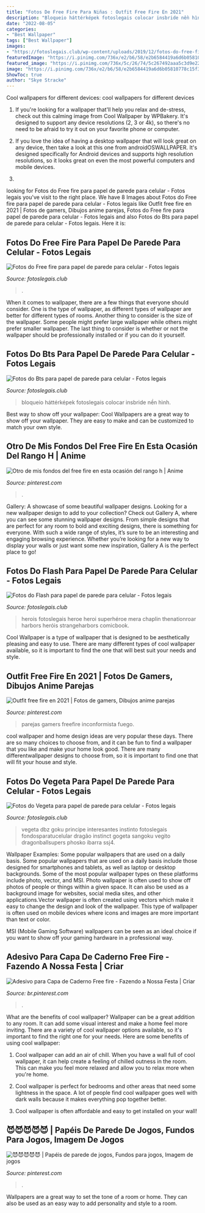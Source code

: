 ```yaml
---
title: "Fotos De Free Fire Para Niñas : Outfit Free Fire En 2021"
description: "Bloqueio háttérképek fotoslegais colocar insbride nền hình"
date: "2022-08-05"
categories:
- "Best Wallpaper"
tags: ["Best Wallpaper"]
images:
- "https://fotoslegais.club/wp-content/uploads/2019/12/fotos-do-free-fire-9.jpg"
featuredImage: "https://i.pinimg.com/736x/e2/b6/58/e2b6584419a6d6b05810778c15f385e6.jpg"
featured_image: "https://i.pinimg.com/736x/5c/26/74/5c267492aaa5c3d9e2268fb993fdb88b.jpg"
image: "https://i.pinimg.com/736x/e2/b6/58/e2b6584419a6d6b05810778c15f385e6.jpg"
ShowToc: true
author: "Skye Stracke"
---
```



Cool wallpapers for different devices:
cool wallpapers for different devices 

1. If you're looking for a wallpaper that'll help you relax and de-stress, check out this calming image from Cool Wallpaper by WPBakery. It's designed to support any device resolutions (2, 3 or 4k), so there's no need to be afraid to try it out on your favorite phone or computer.

2. If you love the idea of having a desktop wallpaper that will look great on any device, then take a look at this one from androidOSWALLPAPER. It's designed specifically for Android devices and supports high resolution resolutions, so it looks great on even the most powerful computers and mobile devices.

3.

	

		
looking for Fotos do Free fire para papel de parede para celular - Fotos legais you've visit to the right place. We have 8 Images about Fotos do Free fire para papel de parede para celular - Fotos legais like Outfit free fire en 2021 | Fotos de gamers, Dibujos anime parejas, Fotos do Free fire para papel de parede para celular - Fotos legais and also Fotos do Bts para papel de parede para celular - Fotos legais. Here it is:
		
    
## Fotos Do Free Fire Para Papel De Parede Para Celular - Fotos Legais

<img loading=lazy src="https://fotoslegais.club/wp-content/uploads/2019/12/fotos-do-free-fire-9.jpg" onerror="this.onerror=null;this.src='https://tse4.mm.bing.net/th?id=OIP.HhRNr2QiVLLfzNRJdCpK5AAAAA&amp;pid=15.1';" alt="Fotos do Free fire para papel de parede para celular - Fotos legais">

_Source: fotoslegais.club_

>. 

	

When it comes to wallpaper, there are a few things that everyone should consider. One is the type of wallpaper, as different types of wallpaper are better for different types of rooms. Another thing to consider is the size of the wallpaper. Some people might prefer large wallpaper while others might prefer smaller wallpaper. The last thing to consider is whether or not the wallpaper should be professionally installed or if you can do it yourself.

    
## Fotos Do Bts Para Papel De Parede Para Celular - Fotos Legais

<img loading=lazy src="https://fotoslegais.club/wp-content/uploads/2019/10/Fotos-do-Bts-5.jpg" onerror="this.onerror=null;this.src='https://tse2.mm.bing.net/th?id=OIP.7obOnlSZRR6srKpr5fe96wHaNJ&amp;pid=15.1';" alt="Fotos do Bts para papel de parede para celular - Fotos legais">

_Source: fotoslegais.club_

>bloqueio háttérképek fotoslegais colocar insbride nền hình. 

	

Best way to show off your wallpaper:
Cool Wallpapers are a great way to show off your wallpaper. They are easy to make and can be customized to match your own style.

    
## Otro De Mis Fondos Del Free Fire En Esta Ocasión Del Rango H | Anime

<img loading=lazy src="https://i.pinimg.com/736x/5c/26/74/5c267492aaa5c3d9e2268fb993fdb88b.jpg" onerror="this.onerror=null;this.src='https://tse4.mm.bing.net/th?id=OIP.yTNikaipfas3pjSv9fVRDwHaNK&amp;pid=15.1';" alt="Otro de mis fondos del free fire en esta ocasión del rango h | Anime">

_Source: pinterest.com_

>. 

	

Gallery: A showcase of some beautiful wallpaper designs.
Looking for a new wallpaper design to add to your collection? Check out Gallery A, where you can see some stunning wallpaper designs. From simple designs that are perfect for any room to bold and exciting designs, there is something for everyone. With such a wide range of styles, it’s sure to be an interesting and engaging browsing experience. Whether you’re looking for a new way to display your walls or just want some new inspiration, Gallery A is the perfect place to go!





	
	
    
## Fotos Do Flash Para Papel De Parede Para Celular - Fotos Legais

<img loading=lazy src="http://fotoslegais.club/wp-content/uploads/2019/10/fotos-do-flash-4.jpg" onerror="this.onerror=null;this.src='https://tse3.mm.bing.net/th?id=OIP.RuCw8CWEPliJu1ynXX6ZAgHaNM&amp;pid=15.1';" alt="Fotos do Flash para papel de parede para celular - Fotos legais">

_Source: fotoslegais.club_

>herois fotoslegais heroe heroi superhéroe mera chaplin thenationroar harbors heróis strangeharbors comicbook. 

	

Cool Wallpaper is a type of wallpaper that is designed to be aesthetically pleasing and easy to use. There are many different types of cool wallpaper available, so it is important to find the one that will best suit your needs and style.

    
## Outfit Free Fire En 2021 | Fotos De Gamers, Dibujos Anime Parejas

<img loading=lazy src="https://i.pinimg.com/736x/e2/b6/58/e2b6584419a6d6b05810778c15f385e6.jpg" onerror="this.onerror=null;this.src='https://tse3.mm.bing.net/th?id=OIP.isPi2yCSluEo66a3LuHMpAHaN7&amp;pid=15.1';" alt="Outfit free fire en 2021 | Fotos de gamers, Dibujos anime parejas">

_Source: pinterest.com_

>parejas gamers freefire inconformista fuego. 

	

cool wallpaper and home design ideas are very popular these days. There are so many choices to choose from, and it can be fun to find a wallpaper that you like and make your home look good. There are many differentwallpaper designs to choose from, so it is important to find one that will fit your house and style.

    
## Fotos Do Vegeta Para Papel De Parede Para Celular - Fotos Legais

<img loading=lazy src="https://fotoslegais.club/wp-content/uploads/2019/11/fotos-do-vegeta-6.jpg" onerror="this.onerror=null;this.src='https://tse4.mm.bing.net/th?id=OIP.ZPuj_lVL5ZQGdYvkyOX7wwHaOd&amp;pid=15.1';" alt="Fotos do Vegeta para papel de parede para celular - Fotos legais">

_Source: fotoslegais.club_

>vegeta dbz goku principe interesantes instinto fotoslegais fondosparatucelular dragão instinct gogeta sangoku vegito dragonballsupers phosko ibarra ssj4. 

	

Wallpaper Examples: Some popular wallpapers that are used on a daily basis.
Some popular wallpapers that are used on a daily basis include those designed for smartphones and tablets, as well as laptop or desktop backgrounds. Some of the most popular wallpaper types on these platforms include photo, vector, and MSI. 
Photo wallpaper is often used to show off photos of people or things within a given space. It can also be used as a background image for websites, social media sites, and other applications.Vector wallpaper is often created using vectors which make it easy to change the design and look of the wallpaper. This type of wallpaper is often used on mobile devices where icons and images are more important than text or color. 

MSI (Mobile Gaming Software) wallpapers can be seen as an ideal choice if you want to show off your gaming hardware in a professional way.

    
## Adesivo Para Capa De Caderno Free Fire - Fazendo A Nossa Festa | Criar

<img loading=lazy src="https://i.pinimg.com/736x/82/2c/e7/822ce760f50e1a119695f7555135b745.jpg" onerror="this.onerror=null;this.src='https://tse4.mm.bing.net/th?id=OIP.ECQB6j2qEc61v6w-hDfwFgHaKe&amp;pid=15.1';" alt="Adesivo para Capa de Caderno Free fire - Fazendo a Nossa Festa | Criar">

_Source: br.pinterest.com_

>. 

	

What are the benefits of cool wallpaper?
Wallpaper can be a great addition to any room. It can add some visual interest and make a home feel more inviting. There are a variety of cool wallpaper options available, so it's important to find the right one for your needs. Here are some benefits of using cool wallpaper: 
1. Cool wallpaper can add an air of chill. When you have a wall full of cool wallpaper, it can help create a feeling of chilled outness in the room. This can make you feel more relaxed and allow you to relax more when you're home. 

2. Cool wallpaper is perfect for bedrooms and other areas that need some lightness in the space. A lot of people find cool wallpaper goes well with dark walls because it makes everything pop together better. 

3. Cool wallpaper is often affordable and easy to get installed on your wall!

    
## 😈😈😈😈😈 | Papéis De Parede De Jogos, Fundos Para Jogos, Imagem De Jogos

<img loading=lazy src="https://i.pinimg.com/736x/61/34/53/6134536042a11bf1d9880e2185cb9db1.jpg" onerror="this.onerror=null;this.src='https://tse1.mm.bing.net/th?id=OIP.st6rcmQJe_V2xLVHCCuQKQHaNK&amp;pid=15.1';" alt="😈😈😈😈😈 | Papéis de parede de jogos, Fundos para jogos, Imagem de jogos">

_Source: pinterest.com_

>. 

	

Wallpapers are a great way to set the tone of a room or home. They can also be used as an easy way to add personality and style to a room.

